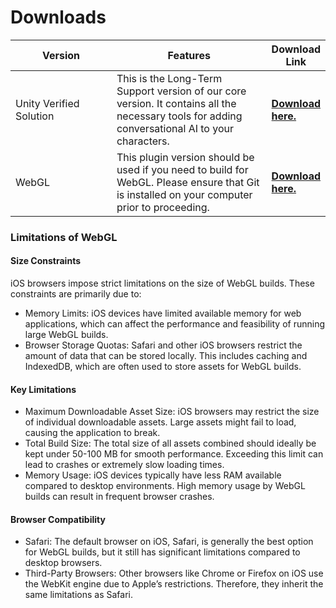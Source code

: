 # Downloads

<table><thead><tr><th width="211">Version</th><th width="325">Features</th><th>Download Link</th></tr></thead><tbody><tr><td>Unity Verified Solution</td><td>This is the Long-Term Support version of our core version. It contains all the necessary tools for adding conversational AI to your characters. </td><td><a href="https://assetstore.unity.com/packages/tools/ai/npc-ai-dialog-actions-and-general-intelligence-by-convai-235621"><strong>Download here.</strong></a></td></tr><tr><td>WebGL</td><td>This plugin version should be used if you need to build for WebGL. Please ensure that Git is installed on your computer prior to proceeding.</td><td><a href="https://github.com/Conv-AI/Convai-Unity-WebGL-SDK/releases"><strong>Download here.</strong></a></td></tr></tbody></table>

### Limitations of WebGL

#### Size Constraints

iOS browsers impose strict limitations on the size of WebGL builds. These constraints are primarily due to:

* Memory Limits: iOS devices have limited available memory for web applications, which can affect the performance and feasibility of running large WebGL builds.
* Browser Storage Quotas: Safari and other iOS browsers restrict the amount of data that can be stored locally. This includes caching and IndexedDB, which are often used to store assets for WebGL builds.

#### Key Limitations

* Maximum Downloadable Asset Size: iOS browsers may restrict the size of individual downloadable assets. Large assets might fail to load, causing the application to break.
* Total Build Size: The total size of all assets combined should ideally be kept under 50-100 MB for smooth performance. Exceeding this limit can lead to crashes or extremely slow loading times.
* Memory Usage: iOS devices typically have less RAM available compared to desktop environments. High memory usage by WebGL builds can result in frequent browser crashes.

#### Browser Compatibility

* Safari: The default browser on iOS, Safari, is generally the best option for WebGL builds, but it still has significant limitations compared to desktop browsers.
* Third-Party Browsers: Other browsers like Chrome or Firefox on iOS use the WebKit engine due to Apple’s restrictions. Therefore, they inherit the same limitations as Safari.
